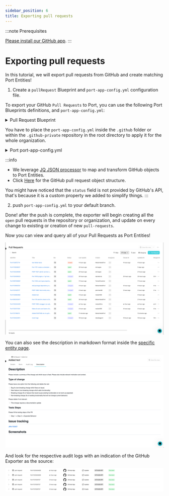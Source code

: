 ```yaml
---
sidebar_position: 6
title: Exporting pull requests
---
```


:::note Prerequisites

[Please install our GitHub app](./installation).
:::

# Exporting pull requests

In this tutorial, we will export pull requests from GitHub and create matching Port Entities!

1. Create a `pullRequest` Blueprint and `port-app-config.yml` configuration file.

To export your GitHub `Pull Requests` to Port, you can use the following Port Blueprints definitions, and `port-app-config.yml`:

<details>
<summary> Pull Request Blueprint </summary>

```json showLineNumbers
{
  "identifier": "pullRequest",
  "title": "Pull Request",
  "schema": {
    "properties": {
      "creator": {
        "title": "Creator",
        "type": "string"
      },
      "assignees": {
        "title": "Assignees",
        "type": "array"
      },
      "reviewers": {
        "title": "Reviewers",
        "type": "array"
      },
      "status": {
        "title": "Status",
        "type": "string",
        "enum": ["merged", "open", "closed"],
        "enumColors": {
          "merged": "purple",
          "open": "green",
          "closed": "red"
        }
      },
      "closedAt": {
        "title": "Closed At",
        "type": "string",
        "format": "date-time"
      },
      "updatedAt": {
        "title": "Updated At",
        "type": "string",
        "format": "date-time"
      },
      "mergedAt": {
        "title": "Merged At",
        "type": "string",
        "format": "date-time"
      },
      "description": {
        "title": "Description",
        "type": "string",
        "format": "markdown"
      },
      "link": {
        "format": "url",
        "type": "string"
      }
    },
    "required": []
  },
  "mirrorProperties": {},
  "calculationProperties": {},
  "relations": {}
}
```

</details>

You have to place the `port-app-config.yml` inside the `.github` folder or within the `.github-private` repository in the root directory to apply it for the whole organization.

<details>

<summary> Port port-app-config.yml </summary>

```yaml showLineNumbers
resources:
  - kind: pull-request
    selector:
      query: "true" # a JQ expression that it's output (boolean) determinating wheter to report the current resource or not
    port:
      entity:
        mappings:
          identifier: ".head.repo.name + (.id|tostring)" # The Entity identifier will be the repository name + the pull request ID. After the Entity is created, the exporter will send `PATCH` requests to update this pull request within Port.
          title: ".title"
          blueprint: '"pullRequest"'
          properties:
            creator: ".user.login"
            assignees: "[.assignees[].login]"
            reviewers: "[.requested_reviewers[].login]"
            status: ".status" # merged, closed, opened
            closedAt: ".closed_at"
            updatedAt: ".updated_at"
            mergedAt: ".merged_at"
            description: ".body"
            prNumber: ".id"
            link: ".html_url"
```

</details>

:::info

- We leverage [JQ JSON processor](https://stedolan.github.io/jq/manual/) to map and transform GitHub objects to Port Entities.
- Click [Here](https://docs.github.com/en/rest/pulls/pulls#get-a-pull-request) for the GitHub pull request object structure.

You might have noticed that the `status` field is not provided by GitHub's API, that's because it is a custom property we added to simplify things.
:::

2. push `port-app-config.yml` to your default branch.

Done! after the push is complete, the exporter will begin creating all the `open` pull requests in the repository or organization, and update on every change to existing or creation of new `pull-requests`.

Now you can view and query all of your Pull Requests as Port Entities!

![Developer Portal GitHub Pull Requests](../../../../../static/img/integrations/github-app/GitHubPullRequests.png)

You can also see the description in markdown format inside the [specific entity page](../../../../customize-pages-dashboards-and-plugins/page/entity-page.md).

![Developer Portal GitHub Pull Request Description](../../../../../static/img/integrations/github-app/PullRequestDescription.png)

And look for the respective audit logs with an indication of the GitHub Exporter as the source:

![Developer Portal GitHub Exporter Audit Log](../../../../../static/img/integrations/github-app/AuditLog.png)
